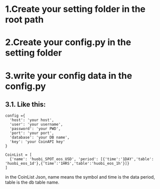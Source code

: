 # 1.Create your setting folder in the root path

# 2.Create your config.py in the setting folder

# 3.write your config data in the config.py
## 3.1. Like this:
  ```
  config ={     
    'host': 'your host',       
    'user': 'your username',              
    'password': 'your PWD',       
    'port': 'your port',                   
    'database': 'your DB name',
    'key': 'your CoinAPI key'
  }

  CoinList = [
    {'name': 'huobi_SPOT_eos_USD', 'period': [{'time':'1DAY','table': 'huobi_eos_1d'},{'time':'1HRS','table':'huobi_eos_1h'}]}
  ]
  ```
  in the CoinList Json, name means the symbol and time is the data period, table is the db table name.
